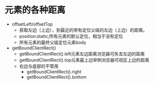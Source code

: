 # 元素的各种距离

* offsetLeft/offsetTop
  * 获取左边（上边），到最近的带有定位父级的左边（上边）的距离。
  * position:static;所有元素的默认定位，相当于没有定位
  * 所有元素的最终父级定位元素body
* getBoundClientRect()
  * getBoundClientRect().left元素左边距离浏览器可失去左边的距离
  * getBoundClientRect().top元素最上边举例浏览器可视区上边的距离
  * 右边与底部的不管用
    * getBoundClientRect().right
    * getBoundClientRect().bottom